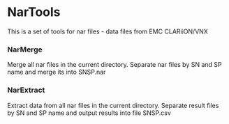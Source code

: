 # NarTools
This is a set of tools for nar files - data files from EMC CLARiiON/VNX

### NarMerge

Merge all nar files in the current directory. Separate nar files by SN and SP name and merge its into SNSP.nar

### NarExtract

Extract data from all nar files in the current directory. Separate result files by SN and SP name and output results into file SNSP.csv
